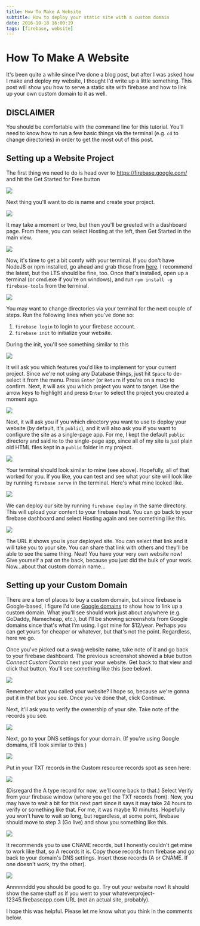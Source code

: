 ```yaml
---
title: How To Make A Website
subtitle: How to deploy your static site with a custom domain
date: 2016-10-18 16:00:19
tags: [firebase, website]
---
```


# How To Make A Website

It's been quite a while since I've done a blog post, but after I was asked how I make and deploy my website, I thought I'd write up a little something. This post will show you how to serve a static site with firebase and how to link up your own custom domain to it as well.

## DISCLAIMER
You should be comfortable with the command line for this tutorial. You'll need to know how to run a few basic things via the terminal (e.g. `cd` to change directories) in order to get the most out of this post.

## Setting up a Website Project

The first thing we need to do is head over to https://firebase.google.com/ and hit the Get Started for Free button

![](/img/HowToMakeAWebsite/img001.png)

Next thing you'll want to do is name and create your project.

![](/img/HowToMakeAWebsite/img002.png)

It may take a moment or two, but then you'll be greeted with a dashboard page. From there, you can select Hosting at the left, then Get Started in the main view.

![](/img/HowToMakeAWebsite/img003.png)

Now, it's time to get a bit comfy with your terminal. If you don't have NodeJS or npm installed, go ahead and grab those from [here](https://nodejs.org/en/). I recommend the latest, but the LTS should be fine, too. Once that's installed, open up a terminal (or cmd.exe if you're on windows), and run `npm install -g firebase-tools` from the terminal.

![](/img/HowToMakeAWebsite/img004.png)

You may want to change directories via your terminal for the next couple of steps. Run the following lines when you've done so:

1. `firebase login` to login to your firebase account.
2. `firebase init` to initialize your website.

During the init, you'll see something similar to this

![](/img/HowToMakeAWebsite/img006.png)

It will ask you which features you'd like to implement for your current project. Since we're not using any Database things, just hit `Space` to de-select it from the menu. Press `Enter` (or `Return` if you're on a mac) to confirm. Next, it will ask you which project you want to target. Use the arrow keys to highlight and press `Enter` to select the project you created a moment ago.

![](/img/HowToMakeAWebsite/img007.png)

Next, it will ask you if you which directory you want to use to deploy your website (by default, it's `public`), and it will also ask you if you want to configure the site as a single-page app. For me, I kept the default `public` directory and said `No` to the single-page app, since all of my site is just plain old HTML files kept in a `public` folder in my project.

![](/img/HowToMakeAWebsite/img008.png)

Your terminal should look similar to mine (see above). Hopefully, all of that worked for you. If you like, you can test and see what your site will look like by running `firebase serve` in the terminal. Here's what mine looked like.

![](/img/HowToMakeAWebsite/img009.png)

We can deploy our site by running `firebase deploy` in the same directory. This will upload your content to your firebase host. You can go back to your firebase dashboard and select Hosting again and see something like this.

![](/img/HowToMakeAWebsite/img010.png)

The URL it shows you is your deployed site. You can select that link and it will take you to your site. You can share that link with others and they'll be able to see the same thing. Neat! You have your very own website now! Give yourself a pat on the back, because you just did the bulk of your work. Now...about that custom domain name...

## Setting up your Custom Domain

There are a ton of places to buy a custom domain, but since firebase is Google-based, I figure I'd use [Google domains](https://domains.google/) to show how to link up a custom domain. What you'll see should work just about anywhere (e.g. GoDaddy, Namecheap, etc.), but I'll be showing screenshots from Google domains since that's what I'm using. I got mine for $12/year. Perhaps you can get yours for cheaper or whatever, but that's not the point. Regardless, here we go.

Once you've picked out a swag website name, take note of it and go back to your firebase dashboard. The previous screenshot showed a blue button _Connect Custom Domain_ next your your website. Get back to that view and click that button. You'll see something like this (see below).

![](/img/HowToMakeAWebsite/img011.png)

Remember what you called your website? I hope so, because we're gonna put it in that box you see. Once you've done that, click Continue.

Next, it'll ask you to verify the ownership of your site. Take note of the records you see.

![](/img/HowToMakeAWebsite/img012.png)

Next, go to your DNS settings for your domain. (If you're using Google domains, it'll look similar to this.)

![](/img/HowToMakeAWebsite/img014.png)

Put in your TXT records in the Custom resource records spot as seen here:

![](/img/HowToMakeAWebsite/img015.png)

(Disregard the A type record for now, we'll come back to that.) Select Verify from your firebase window (where you got the TXT records from). Now, you may have to wait a bit for this next part since it says it may take 24 hours to verify or something like that. For me, it was maybe 10 minutes. Hopefully you won't have to wait so long, but regardless, at some point, firebase should move to step 3 (Go live) and show you something like this.

![](/img/HowToMakeAWebsite/img013.png)

It recommends you to use CNAME records, but I honestly couldn't get mine to work like that, so A records it is. Copy those records from firebase and go back to your domain's DNS settings. Insert those records (A or CNAME. If one doesn't work, try the other).

![](/img/HowToMakeAWebsite/img015.png)

Annnnnddd you should be good to go. Try out your website now! It should show the same stuff as if you went to your whateverproject-12345.firebaseapp.com URL (not an actual site, probably). 

I hope this was helpful. Please let me know what you think in the comments below.